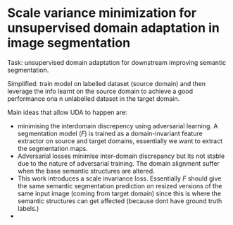# Scale variance minimization for unsupervised domain adaptation in image segmentation

Task: unsupervised domain adaptation for downstream improving semantic segmentation.

Simplified: train model on labelled dataset (source domain) and then leverage the info learnt on the source domain to achieve a good performance ona n unlabelled dataset in the target domain.

Main ideas that allow UDA to happen are:
- minimising the interdomain discrepency using adversarial learning. A segmentation model (*F*) is trained as a domain-invariant feature extractor on source and target domains, essentially we want to extract the segmentation maps.
- Adversarial losses minimise inter-domain discrepancy but its not stable due to the nature of adversarial training. The domain alignment suffer when the base semantic structures are altered.
- This work introduces a scale invariance loss. Essentially *F* should give the same semantic segmentation prediction on resized versions of the same input image (coming from target domain) since this is where the semantic structures can get affected (because dont have ground truth labels.)
- 